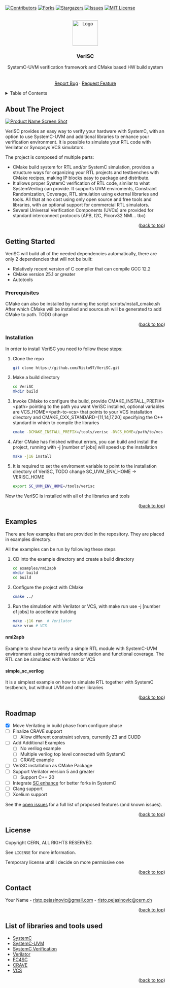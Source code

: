 <!-- Improved compatibility of back to top link: See: https://github.com/Risto97/VeriSC/pull/73 -->
<a name="readme-top"></a>
<!--
*** Thanks for checking out the Best-README-Template. If you have a suggestion
*** that would make this better, please fork the repo and create a pull request
*** or simply open an issue with the tag "enhancement".
*** Don't forget to give the project a star!
*** Thanks again! Now go create something AMAZING! :D
-->



<!-- PROJECT SHIELDS -->
<!--
*** I'm using markdown "reference style" links for readability.
*** Reference links are enclosed in brackets [ ] instead of parentheses ( ).
*** See the bottom of this document for the declaration of the reference variables
*** for contributors-url, forks-url, etc. This is an optional, concise syntax you may use.
*** https://www.markdownguide.org/basic-syntax/#reference-style-links
-->
[![Contributors][contributors-shield]][contributors-url]
[![Forks][forks-shield]][forks-url]
[![Stargazers][stars-shield]][stars-url]
[![Issues][issues-shield]][issues-url]
[![MIT License][license-shield]][license-url]
<!-- [![LinkedIn][linkedin-shield]][linkedin-url] -->



<!-- PROJECT LOGO -->
<br />
<div align="center">
  <a href="https://github.com/Risto97/VeriSC">
    <img src="images/logo.png" alt="Logo" width="80" height="80">
  </a>

  <h3 align="center">VeriSC</h3>

  <p align="center">
    SystemC-UVM verification framework and CMake based HW build system
    <br />
    <!-- <a href="https://github.com/Risto97/VeriSC"><strong>Explore the docs »</strong></a> -->
    <br />
    <br />
    <!-- <a href="https://github.com/Risto97/VeriSC">View Demo</a> -->
    <!-- · -->
    <a href="https://github.com/Risto97/VeriSC/issues">Report Bug</a>
    ·
    <a href="https://github.com/Risto97/VeriSC/issues">Request Feature</a>
  </p>
</div>



<!-- TABLE OF CONTENTS -->
<details>
  <summary>Table of Contents</summary>
  <ol>
    <li>
      <a href="#about-the-project">About The Project</a>
      <ul>
        <li><a href="#built-with">Built With</a></li>
      </ul>
    </li>
    <li>
      <a href="#getting-started">Getting Started</a>
      <ul>
        <li><a href="#prerequisites">Prerequisites</a></li>
        <li><a href="#installation">Installation</a></li>
      </ul>
    </li>
    <li><a href="#usage">Usage</a></li>
    <li><a href="#roadmap">Roadmap</a></li>
    <li><a href="#contributing">Contributing</a></li>
    <li><a href="#license">License</a></li>
    <li><a href="#contact">Contact</a></li>
    <li><a href="#acknowledgments">Acknowledgments</a></li>
  </ol>
</details>



<!-- ABOUT THE PROJECT -->
## About The Project

[![Product Name Screen Shot][product-screenshot]](https://example.com)

VeriSC provides an easy way to verify your hardware with SystemC, with an option to use SystemC-UVM and additional libraries to enhance your verification environment.
It is possible to simulate your RTL code with Verilator or Synopsys VCS simulators.

The project is composed of multiple parts:
* CMake build system for RTL and/or SystemC simulation, provides a structure ways for organizing your RTL projects and testbenches with CMake recipes, making IP blocks easy to package and distribute.
* It allows proper SystemC verification of RTL code, similar to what SystemVerilog can provide. It supports UVM enviroments, Constraint Randomization, Coverage, RTL simulation using external libraries and tools. All that at no cost using only open source and free tools and libraries, with an optional support for commercial RTL simulators.
* Several Universal Verification Components (UVCs) are provided for standard interconnect protocols (APB, I2C, Picorv32 NMI... tbc)

<p align="right">(<a href="#readme-top">back to top</a>)</p>



<!-- ### Built With -->
<!--  -->
<!-- This section should list any major frameworks/libraries used to bootstrap your project. Leave any add-ons/plugins for the acknowledgements section. Here are a few examples. -->
<!--  -->
<!-- * [![Next][Next.js]][Next-url] -->
<!-- * [![React][React.js]][React-url] -->
<!-- * [![Vue][Vue.js]][Vue-url] -->
<!-- * [![Angular][Angular.io]][Angular-url] -->
<!-- * [![Svelte][Svelte.dev]][Svelte-url] -->
<!-- * [![Laravel][Laravel.com]][Laravel-url] -->
<!-- * [![Bootstrap][Bootstrap.com]][Bootstrap-url] -->
<!-- * [![JQuery][JQuery.com]][JQuery-url] -->
<!--  -->
<!-- <p align="right">(<a href="#readme-top">back to top</a>)</p> -->
<!--  -->
<!--  -->
<!--  -->
<!-- GETTING STARTED -->
## Getting Started

VeriSC will build all of the needed dependencies automatically, there are only 2 dependencies that will not be built: 
* Relatively recent version of C compiler that can compile GCC 12.2
* CMake version 25.1 or greater
* Autotools

### Prerequisites

CMake can also be installed by running the script scripts/install_cmake.sh
After which CMake will be installed and source.sh will be generated to add CMake to path. TODO change

<p align="right">(<a href="#readme-top">back to top</a>)</p>

### Installation

In order to install VeriSC you need to follow these steps:

1. Clone the repo
   ```sh
   git clone https://github.com/Risto97/VeriSC.git
   ```
2. Make a build directory
   ```sh
   cd VeriSC
   mkdir build
   ```
3. Invoke CMake to configure the build, provide CMAKE_INSTALL_PREFIX=\<path\> pointing to the path you want VeriSC installed, optional variables are VCS_HOME=\<path-to-vcs\> that points to your VCS installation directory and CMAKE_CXX_STANDARD=[11,14,17,20] specifying the C++ standard in which to compile the libraries
   ```sh
   cmake -DCMAKE_INSTALL_PREFIX=/tools/verisc -DVCS_HOME=/path/to/vcs ../
   ```
4. After CMake has finished without errors, you can build and install the project, running with -j [number of jobs] will speed up the installation
    ```sh
    make -j16 install
    ```
5. It is required to set the enviroment variable to point to the installation directory of VeriSC, TODO change SC_UVM_ENV_HOME -> VERISC_HOME
    ```sh
    export SC_UVM_ENV_HOME=/tools/verisc
    ```

Now the VeriSC is installed with all of the libraries and tools

<p align="right">(<a href="#readme-top">back to top</a>)</p>



<!-- USAGE EXAMPLES -->
## Examples

There are few examples that are provided in the repository.
They are placed in examples directory.

All the examples can be run by following these steps

1. CD into the example directory and create a build directory
    ```sh
    cd examples/nmi2apb
    mkdir build
    cd build
    ```
2. Configure the project with CMake
    ```sh
    cmake ../
    ```
3. Run the simulation with Verilator or VCS, with make run use -j [number of jobs] to accellerate building
    ```sh
    make -j16 run  # Verilator
    make vrun # VCS
    ```

#### nmi2apb

Example to show how to verify a simple RTL module with SystemC-UVM environment using constrained randomization and functional coverage. The RTL can be simulated with Verilator or VCS

#### simple_sc_verilog

It is a simplest example on how to simulate RTL together with SystemC testbench, but without UVM and other libraries

<!-- _For more examples, please refer to the [Documentation](https://example.com)_ -->

<p align="right">(<a href="#readme-top">back to top</a>)</p>



<!-- ROADMAP -->
## Roadmap

- [X] Move Verilating in build phase from configure phase
- [ ] Finalize CRAVE support
    - [ ] Allow different constraint solvers, currently Z3 and CUDD
- [ ] Add Additional Examples
    - [ ] No verilog example
    - [ ] Multiple verilog top level connected with SystemC
    - [ ] CRAVE example
- [ ] VeriSC installation as CMake Package
- [ ] Support Verilator version 5 and greater
    - [ ] Support C++ 20
- [ ] Integrate [SC enhance](https://github.com/verificationcontractor/sc_enhance) for better forks in SystemC
- [ ] Clang support
- [ ] Xcelium support

See the [open issues](https://github.com/Risto97/VeriSC/issues) for a full list of proposed features (and known issues).

<p align="right">(<a href="#readme-top">back to top</a>)</p>



<!-- CONTRIBUTING -->
<!-- ## Contributing -->
<!--  -->
<!-- Contributions are what make the open source community such an amazing place to learn, inspire, and create. Any contributions you make are **greatly appreciated**. -->
<!--  -->
<!-- If you have a suggestion that would make this better, please fork the repo and create a pull request. You can also simply open an issue with the tag "enhancement". -->
<!-- Don't forget to give the project a star! Thanks again! -->
<!--  -->
<!-- 1. Fork the Project -->
<!-- 2. Create your Feature Branch (`git checkout -b feature/AmazingFeature`) -->
<!-- 3. Commit your Changes (`git commit -m 'Add some AmazingFeature'`) -->
<!-- 4. Push to the Branch (`git push origin feature/AmazingFeature`) -->
<!-- 5. Open a Pull Request -->
<!--  -->
<!-- <p align="right">(<a href="#readme-top">back to top</a>)</p> -->
<!--  -->
<!--  -->
<!--  -->
<!-- LICENSE -->
## License
Copyright CERN, ALL RIGHTS RESERVED. 

See `LICENSE` for more information.

Temporary license until I decide on more permissive one

<p align="right">(<a href="#readme-top">back to top</a>)</p>



<!-- CONTACT -->
## Contact

Your Name - risto.pejasinovic@gmail.com - risto.pejasinovic@cern.ch

<p align="right">(<a href="#readme-top">back to top</a>)</p>



<!-- ACKNOWLEDGMENTS -->
## List of libraries and tools used

* [SystemC](https://github.com/accellera-official/systemc)
* [SystemC-UVM](https://www.accellera.org/downloads/drafts-review)
* [SystemC Verification](https://www.accellera.org/downloads/drafts-review)
* [Verilator](https://www.veripool.org/verilator/)
* [FC4SC](https://github.com/amiq-consulting/fc4sc)
* [CRAVE](https://github.com/agra-uni-bremen/crave)
* [VCS](https://www.synopsys.com/verification/simulation/vcs.html)

<p align="right">(<a href="#readme-top">back to top</a>)</p>



<!-- MARKDOWN LINKS & IMAGES -->
<!-- https://www.markdownguide.org/basic-syntax/#reference-style-links -->
[contributors-shield]: https://img.shields.io/github/contributors/Risto97/VeriSC.svg?style=for-the-badge
[contributors-url]: https://github.com/thneildrew/Best-README-Template/graphs/contributors
[forks-shield]: https://img.shields.io/github/forks/Risto97/VeriSC.svg?style=for-the-badge
[forks-url]: https://github.com/Risto97/VeriSC/network/members
[stars-shield]: https://img.shields.io/github/stars/Risto97/VeriSC.svg?style=for-the-badge
[stars-url]: https://github.com/Risto97/VeriSC/stargazers
[issues-shield]: https://img.shields.io/github/issues/Risto97/VeriSC.svg?style=for-the-badge
[issues-url]: https://github.com/Risto97/VeriSC/issues
[license-shield]: https://img.shields.io/github/license/Risto97/VeriSC.svg?style=for-the-badge
[license-url]: https://github.com/Risto97/VeriSC/blob/master/LICENSE
<!-- [linkedin-shield]: https://img.shields.io/badge/-LinkedIn-black.svg?style=for-the-badge&logo=linkedin&colorB=555 -->
<!-- [linkedin-url]: https://linkedin.com/in/othneildrew -->
[product-screenshot]: images/screenshot.png
[Next.js]: https://img.shields.io/badge/next.js-000000?style=for-the-badge&logo=nextdotjs&logoColor=white
[Next-url]: https://nextjs.org/
[React.js]: https://img.shields.io/badge/React-20232A?style=for-the-badge&logo=react&logoColor=61DAFB
[React-url]: https://reactjs.org/
[Vue.js]: https://img.shields.io/badge/Vue.js-35495E?style=for-the-badge&logo=vuedotjs&logoColor=4FC08D
[Vue-url]: https://vuejs.org/
[Angular.io]: https://img.shields.io/badge/Angular-DD0031?style=for-the-badge&logo=angular&logoColor=white
[Angular-url]: https://angular.io/
[Svelte.dev]: https://img.shields.io/badge/Svelte-4A4A55?style=for-the-badge&logo=svelte&logoColor=FF3E00
[Svelte-url]: https://svelte.dev/
[Laravel.com]: https://img.shields.io/badge/Laravel-FF2D20?style=for-the-badge&logo=laravel&logoColor=white
[Laravel-url]: https://laravel.com
[Bootstrap.com]: https://img.shields.io/badge/Bootstrap-563D7C?style=for-the-badge&logo=bootstrap&logoColor=white
[Bootstrap-url]: https://getbootstrap.com
[JQuery.com]: https://img.shields.io/badge/jQuery-0769AD?style=for-the-badge&logo=jquery&logoColor=white
[JQuery-url]: https://jquery.com 
